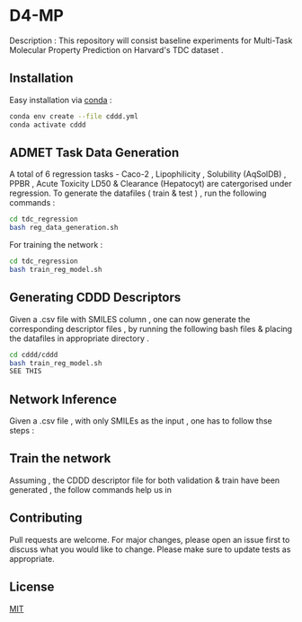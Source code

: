 # D4-MP 

Description : This repository will consist baseline experiments for Multi-Task Molecular Property Prediction on Harvard's TDC dataset . 

## Installation
Easy installation via [conda](https://www.anaconda.com/) : 
```bash
conda env create --file cddd.yml 
conda activate cddd
```

## ADMET Task Data Generation 
A total of 6 regression tasks - Caco-2 , Lipophilicity , Solubility (AqSolDB) , PPBR , Acute Toxicity LD50 & Clearance (Hepatocyt) are catergorised under regression. To generate the datafiles ( train & test ) , run the following commands : 
```bash
cd tdc_regression
bash reg_data_generation.sh 
```
For training the network : 
```bash
cd tdc_regression
bash train_reg_model.sh 

```
## Generating CDDD Descriptors 
Given a .csv file with SMILES column , one can now generate the corresponding descriptor files , by running the following bash files & placing the datafiles in appropriate directory . 

```bash
cd cddd/cddd
bash train_reg_model.sh 
SEE THIS 
```

## Network Inference
Given a .csv file , with only SMILEs as the input , one has to follow thse steps : 



## Train the network 
Assuming , the CDDD descriptor file for both validation & train have been generated , the follow commands help us in 




## Contributing
Pull requests are welcome. For major changes, please open an issue first to discuss what you would like to change.
Please make sure to update tests as appropriate.

## License
[MIT](https://choosealicense.com/licenses/mit/)


